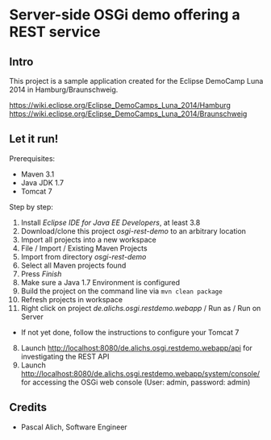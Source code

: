 Server-side OSGi demo offering a REST service
=============================================
Intro
-----
This project is a sample application created for the Eclipse DemoCamp Luna 2014 in Hamburg/Braunschweig.

https://wiki.eclipse.org/Eclipse_DemoCamps_Luna_2014/Hamburg
https://wiki.eclipse.org/Eclipse_DemoCamps_Luna_2014/Braunschweig

Let it run!
-----------
Prerequisites:
* Maven 3.1
* Java JDK 1.7
* Tomcat 7

Step by step:

1. Install *Eclipse IDE for Java EE Developers*, at least 3.8
2. Download/clone this project *osgi-rest-demo* to an arbitrary location
3. Import all projects into a new workspace
  1. File / Import / Existing Maven Projects
  2. Import from directory *osgi-rest-demo*
  3. Select all Maven projects found
  4. Press *Finish*
4. Make sure a Java 1.7 Environment is configured
5. Build the project on the command line via `mvn clean package`
6. Refresh projects in workspace
7. Right click on project *de.alichs.osgi.restdemo.webapp* / Run as / Run on Server
  * If not yet done, follow the instructions to configure your Tomcat 7
8. Launch [http://localhost:8080/de.alichs.osgi.restdemo.webapp/api](http://localhost:8080/de.alichs.osgi.restdemo.webapp/api) for investigating the REST API
9. Launch [http://localhost:8080/de.alichs.osgi.restdemo.webapp/system/console/](http://localhost:8080/de.alichs.osgi.restdemo.webapp/system/console/) for accessing the OSGi web console (User: admin, password: admin)

Credits
-------
* Pascal Alich, Software Engineer
